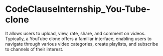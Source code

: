 # CodeClauseInternship_You-Tube-clone
 It allows users to upload, view, rate, share, and comment on videos. Typically, a YouTube clone offers a familiar interface, enabling users to navigate through various video categories, create playlists, and subscribe to channels of their interest. 
